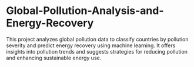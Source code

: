 # Global-Pollution-Analysis-and-Energy-Recovery
This project analyzes global pollution data to classify countries by pollution severity and predict energy recovery using machine learning. It offers insights into pollution trends and suggests strategies for reducing pollution and enhancing sustainable energy use.
